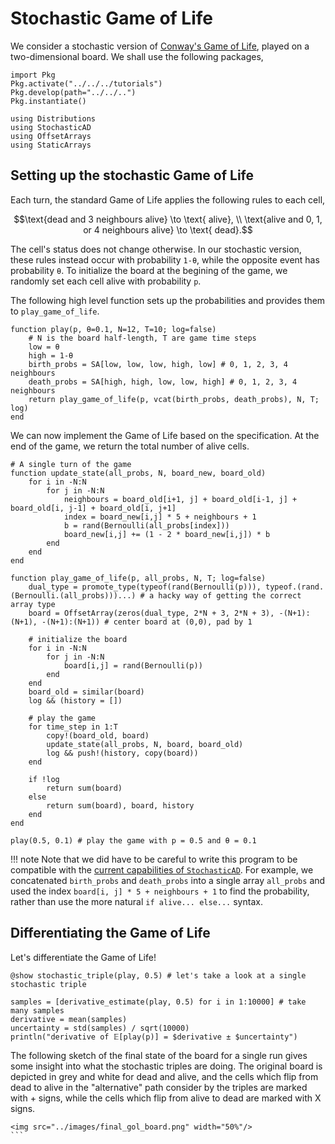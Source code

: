 # Stochastic Game of Life

We consider a stochastic version of [Conway's Game of Life](https://en.wikipedia.org/wiki/Conway%27s_Game_of_Life), played on a two-dimensional board. We shall use the following packages,
```@setup game_of_life
import Pkg
Pkg.activate("../../../tutorials")
Pkg.develop(path="../../..")
Pkg.instantiate()
```
```@example game_of_life
using Distributions
using StochasticAD
using OffsetArrays 
using StaticArrays
```

## Setting up the stochastic Game of Life

Each turn, the standard Game of Life applies the following rules to each cell,
```math
\text{dead and 3 neighbours alive} \to \text{ alive}, \\
\text{alive and 0, 1, or 4 neighbours alive} \to \text{ dead}.
```
The cell's status does not change otherwise. In our stochastic version, these rules instead occur with probability `1-θ`, while the opposite event has probability `θ`. To initialize the board at the begining of the game, we randomly set each cell alive with probability `p`. 

The following high level function sets up the probabilities and provides them to `play_game_of_life`.
```@example game_of_life
function play(p, θ=0.1, N=12, T=10; log=false)
    # N is the board half-length, T are game time steps
    low = θ
    high = 1-θ
    birth_probs = SA[low, low, low, high, low] # 0, 1, 2, 3, 4 neighbours
    death_probs = SA[high, high, low, low, high] # 0, 1, 2, 3, 4 neighbours 
    return play_game_of_life(p, vcat(birth_probs, death_probs), N, T; log)
end
```
We can now implement the Game of Life based on the specification. At the end of the game, we return the total number of alive cells.
```@example game_of_life
# A single turn of the game
function update_state(all_probs, N, board_new, board_old)
    for i in -N:N
        for j in -N:N
            neighbours = board_old[i+1, j] + board_old[i-1, j] + board_old[i, j-1] + board_old[i, j+1]
            index = board_new[i,j] * 5 + neighbours + 1 
            b = rand(Bernoulli(all_probs[index]))
            board_new[i,j] += (1 - 2 * board_new[i,j]) * b 
        end
    end
end

function play_game_of_life(p, all_probs, N, T; log=false)
    dual_type = promote_type(typeof(rand(Bernoulli(p))), typeof.(rand.(Bernoulli.(all_probs)))...) # a hacky way of getting the correct array type 
    board = OffsetArray(zeros(dual_type, 2*N + 3, 2*N + 3), -(N+1):(N+1), -(N+1):(N+1)) # center board at (0,0), pad by 1 

    # initialize the board	
    for i in -N:N
        for j in -N:N
            board[i,j] = rand(Bernoulli(p))
        end
    end
    board_old = similar(board)
    log && (history = [])

    # play the game
    for time_step in 1:T
        copy!(board_old, board)
        update_state(all_probs, N, board, board_old)
        log && push!(history, copy(board))
    end

    if !log
        return sum(board)
    else
        return sum(board), board, history
    end
end

play(0.5, 0.1) # play the game with p = 0.5 and θ = 0.1
```

!!! note 
    Note that we did have to be careful to write this program to be compatible with the [current capabilities of `StochasticAD`](../limitations.md). For example, we concatenated `birth_probs` and `death_probs` into a single array `all_probs` and used the index `board[i, j] * 5 + neighbours + 1` to find the probability, rather than use the more natural `if alive... else...` syntax.

## Differentiating the Game of Life

Let's differentiate the Game of Life!
```@example game_of_life
@show stochastic_triple(play, 0.5) # let's take a look at a single stochastic triple

samples = [derivative_estimate(play, 0.5) for i in 1:10000] # take many samples
derivative = mean(samples)
uncertainty = std(samples) / sqrt(10000)
println("derivative of 𝔼[play(p)] = $derivative ± $uncertainty")
```

The following sketch of the final state of the board for a single run gives some insight into what the stochastic triples are doing. The original board is depicted in grey and white for dead and alive, and the cells which flip from dead to alive in the "alternative" path consider by the triples are marked with + signs, while the cells which flip from alive to dead are marked with X signs.

```@raw html
<img src="../images/final_gol_board.png" width="50%"/>
``` ⠀




